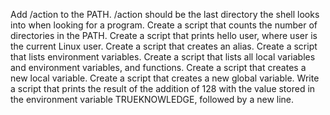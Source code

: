 Add /action to the PATH. /action should be the last directory the shell looks into when looking for a program.
Create a script that counts the number of directories in the PATH.
Create a script that prints hello user, where user is the current Linux user.
Create a script that creates an alias.
Create a script that lists environment variables.
Create a script that lists all local variables and environment variables, and functions.
Create a script that creates a new local variable.
Create a script that creates a new global variable.
Write a script that prints the result of the addition of 128 with the value stored in the environment variable TRUEKNOWLEDGE, followed by a new line.
